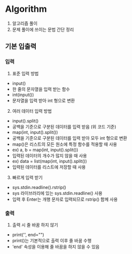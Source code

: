 # Algorithm
1. 알고리즘 풀이
2. 문제 풀이에 쓰이는 문법 간단 정리

## 기본 입출력

### 입력
1. 표준 입력 방법
 - input()
  - 한 줄의 문자열을 입력 받는 함수
 - int(input())
  - 문자열을 입력 받아 int 형으로 변환

2. 여러 데이터 입력 방법
 - input().split()
  - 공백을 기준으로 구분된 데이터를 입력 받음 (위 코드 기준)
 - map(int, input().split())
  - 공백을 기준으로 구분된 데이터를 입력 받아 모두 int 형으로 변환
  - map()은 리스트의 모든 원소에 특정 함수를 적용할 때 사용
  - ex) a, b = map(int, input().split())
   - 입력된 데이터의 개수가 많지 않을 때 사용
  - ex) data = list(map(int, input().split())
   - 입력된 데이터를 리스트에 저장할 때 사용

3. 빠르게 입력 받기
 - sys.stdin.readline().rstrip()
  - sys 라이브러리에 있는 sys.stdin.readline() 사용
  - 입력 후 Enter는 개행 문자로 입력되므로 rstrip() 함께 사용

### 출력
1. 출력 시 줄 바꿈 하지 않기
 - print('', end="")
  - print()는 기본적으로 출력 이후 줄 바꿈 수행
  - 'end' 속성을 이용해 줄 바꿈을 하지 않을 수 있음
